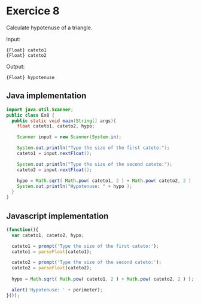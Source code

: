 # Exercice 8

Calculate hypotenuse of a triangle.

Input: 
```
{Float} cateto1
{Float} cateto2
```

Output: 
```
{Float} hypotenuse
```

## Java implementation
```java
import java.util.Scanner;
public class Ex8 {
  public static void main(String[] args){
    float cateto1, cateto2, hypo;

    Scanner input = new Scanner(System.in);

    System.out.println("Type the size of the first cateto:");
    cateto1 = input.nextFloat();

    System.out.println("Type the size of the second cateto:");
    cateto2 = input.nextFloat();

    hypo = Math.sqrt( Math.pow( cateto1, 2 ) + Math.pow( cateto2, 2 ) );
    System.out.println("Hypotenuse: " + hypo );
  }
}
```

## Javascript implementation
```javascript
(function(){
  var cateto1, cateto2, hypo;

  cateto1 = prompt('Type the size of the first cateto:'); 
  cateto1 = parseFloat(cateto1);

  cateto2 = prompt('Type the size of the second cateto:'); 
  cateto2 = parseFloat(cateto2);
  
  hypo = Math.sqrt( Math.pow( cateto1, 2 ) + Math.pow( cateto2, 2 ) );

  alert('Hypotenuse: ' + perimeter);
}());
```
